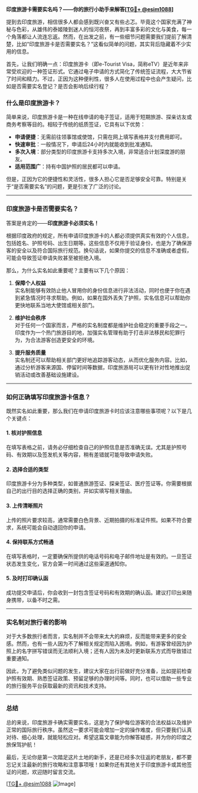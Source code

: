 **印度旅游卡需要实名吗？——你的旅行小助手来解答[[TG💪+ @esim1088](https://t.me/s/esim1088)]**

提到去印度旅游，相信很多人都会感到既兴奋又有些忐忑。毕竟这个国家充满了神秘与色彩，从雄伟的泰姬陵到迷人的恒河夜祭，再到丰富多彩的文化与美食，每一个角落都让人流连忘返。然而，在出发之前，有一些细节问题需要我们提前了解清楚，比如“印度旅游卡是否需要实名？”这看似简单的问题，其实背后隐藏着不少实用的信息。

首先，让我们明确一点：印度旅游卡（即e-Tourist Visa，简称eTV）是近年来非常受欢迎的一种签证形式。它通过电子申请的方式简化了传统签证流程，大大节省了时间和精力。不过，正因为这种便利性，很多人在使用过程中也会产生疑问，比如是否需要实名登记？是否会影响后续行程？

### **什么是印度旅游卡？**

简单来说，印度旅游卡是一种在线申请的电子签证，适用于短期旅游、探亲访友或商务考察等目的。相较于传统的纸质签证，它具有以下优势：

- **申请便捷**：无需前往领事馆或使馆，只需在网上填写表格并支付费用即可。
- **快速审批**：一般情况下，申请后24小时内就能收到批准通知。
- **多次入境**：部分类型的印度旅游卡支持多次入境，非常适合计划深度游的朋友。
- **适用范围广**：持有中国护照的居民都可以申请。

但是，正因为它的便捷性和灵活性，很多人担心它是否足够安全可靠。特别是关于“是否需要实名”的问题，更是引发了广泛的讨论。

---

### **印度旅游卡是否需要实名？**

答案是肯定的——**印度旅游卡必须实名！**

根据印度政府的规定，所有申请印度旅游卡的人都必须提供真实有效的个人信息，包括姓名、护照号码、出生日期等。这些信息不仅用于验证身份，也是为了确保游客的安全以及符合国际旅行规范。换句话说，如果你提交的信息不准确或者虚假，可能会导致签证申请失败甚至被拒绝入境。

那么，为什么实名如此重要呢？主要有以下几个原因：

1. **保障个人权益**  
   实名制能够有效防止他人冒用你的身份信息进行非法活动，同时也便于你在遇到紧急情况时寻求帮助。例如，如果在国外丢失了护照，实名信息可以帮助你更快地联系当地大使馆或相关部门。

2. **维护社会秩序**  
   对于任何一个国家而言，严格的实名制度都是维护社会稳定的重要手段之一。印度作为一个热门旅游目的地，加强实名管理有助于打击非法移民和犯罪行为，为合法游客创造更安全的环境。

3. **提升服务质量**  
   实名制还可以帮助相关部门更好地追踪游客动态，从而优化服务内容。比如，通过分析游客来源国、停留时间等数据，印度旅游局可以更有针对性地推出促销活动或改善基础设施建设。

---

### **如何正确填写印度旅游卡信息？**

既然实名如此重要，那么我们在申请印度旅游卡时应该注意哪些事项呢？以下是几个关键点：

#### 1. **核对护照信息**
   在填写表格之前，请务必仔细检查自己的护照信息是否准确无误。尤其是护照号码、有效期以及签发机关等内容，稍有差错就可能导致申请失败。

#### 2. **选择合适的类型**
   印度旅游卡分为多种类型，如普通旅游签证、探亲签证、医疗签证等。你需要根据自己的出行目的选择正确的类别，并如实填写相关理由。

#### 3. **上传清晰照片**
   上传的照片要求较高，通常需要白色背景、近期拍摄的标准证件照。如果不符合要求，系统可能会自动退回你的申请。

#### 4. **保持联系方式畅通**
   在填写表格时，一定要确保所提供的电话号码和电子邮件地址是有效的。一旦签证状态发生变化，官方会第一时间通过这些渠道通知你。

#### 5. **及时打印确认函**
   成功提交申请后，你会收到一封包含签证号码和有效期的确认函。建议打印出来随身携带，以备不时之需。

---

### **实名制对旅行者的影响**

对于大多数旅行者而言，实名制并不会带来太大的麻烦，反而能带来更多的安全感。然而，也有一些人因为不了解相关规定而陷入困境。例如，有游客曾经因为护照上的名字拼写错误而无法顺利入境；还有人因为未及时更新联系方式而导致错过重要通知。

因此，为了避免类似问题的发生，建议大家在出行前做好充分准备，比如提前检查护照有效期、熟悉签证政策、预留足够的办理时间等。同时，也可以借助一些专业的旅行服务平台获取最新的资讯和技术支持。

---

### **总结**

总的来说，印度旅游卡确实需要实名，这是为了保护每位游客的合法权益以及维护正常的国际旅行秩序。虽然这一要求可能会增加一定的操作难度，但只要我们认真对待、细心处理，就能轻松应对。希望这篇文章能为你解答疑惑，并为你的印度之旅保驾护航！

最后，无论你是第一次踏足这片土地的新手，还是已经多次往返的老朋友，都不要忘记关注最新的旅行攻略和注意事项哦！如果你还有其他关于印度旅游卡或其他签证的问题，欢迎随时留言交流。

[[TG💪+ @esim1088](https://t.me/s/esim1088) ![Image](https://i.postimg.cc/4NQfJmqS/Snipaste-2025-05-13-00-14-12.png)]